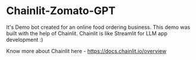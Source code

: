 # Chainlit-Zomato-GPT

It's Demo bot created for an online food ordering business.
This demo was built with the help of Chainlit.
Chainlit is like Streamlit for LLM app development :)

Know more about Chainlit here - https://docs.chainlit.io/overview